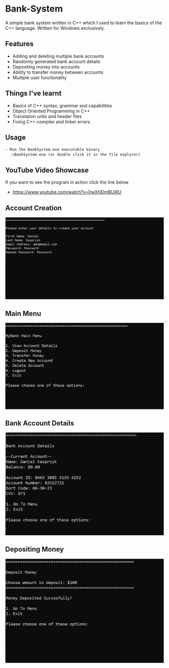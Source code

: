 # Bank-System
A simple bank system written in C++ which I used to learn the basics of the C++ language. Written for Windows exclusively.

## Features
- Adding and deleting multiple bank accounts
- Randomly generated bank account details
- Depositing money into accounts
- Ability to transfer money between accounts
- Multiple user functionality

## Things I've learnt
- Basics of C++ syntax, grammar and capabilities
- Object Oriented Programming in C++
- Translation units and header files
- Fixing C++ compiler and linker errors

## Usage
```
- Run the BankSystem.exe executable binary
  .\BankSystem.exe (or double click it in the file explorer)
```

## YouTube Video Showcase
If you want to see the program in action click the link below
- https://www.youtube.com/watch?v=0wXHDmBUiRU

## Account Creation
![Create Account](/Imgs/1.png)

## Main Menu 
![Main Menu](/Imgs/2.png)

## Bank Account Details
![Account Details](/Imgs/3.png)

## Depositing Money
![Deposit Money](/Imgs/4.png)
